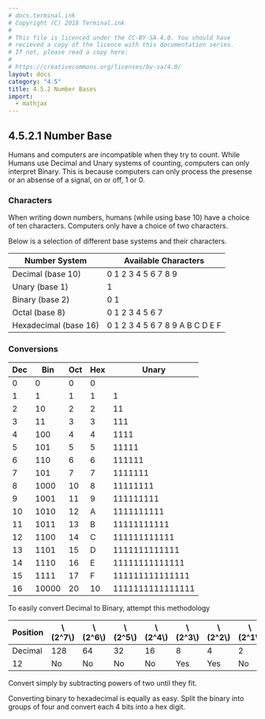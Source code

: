 ```yaml
---
# docs.terminal.ink
# Copyright (C) 2018 Terminal.ink
#
# This file is licenced under the CC-BY-SA-4.0. You should have
# recieved a copy of the licence with this documentation series.
# If not, please read a copy here:
#
# https://creativecommons.org/licenses/by-sa/4.0/
layout: docs
category: "4.5"
title: 4.5.2 Number Bases
import:
  - mathjax
---
```


## 4.5.2.1 Number Base

Humans and computers are incompatible when they try to count.
While Humans use Decimal and Unary systems of counting, computers can only interpret Binary.
This is because computers can only process the presense or an absense of a signal, on or off, 1 or 0.

### Characters
When writing down numbers, humans (while using base 10) have a choice of ten characters.
Computers only have a choice of two characters.

Below is a selection of different base systems and their characters.

Number System         | Available Characters
--------------------- | --------------------------------
Decimal (base 10)     | 0 1 2 3 4 5 6 7 8 9
Unary (base 1)        | 1
Binary (base 2)       | 0 1
Octal (base 8)        | 0 1 2 3 4 5 6 7
Hexadecimal (base 16) | 0 1 2 3 4 5 6 7 8 9 A B C D E F

### Conversions

Dec | Bin   | Oct | Hex | Unary
--- | ----- | --- | --- | ----------------
  0 |     0 |   0 |   0 | 
  1 |     1 |   1 |   1 |                1
  2 |    10 |   2 |   2 |               11
  3 |    11 |   3 |   3 |              111
  4 |   100 |   4 |   4 |             1111
  5 |   101 |   5 |   5 |            11111
  6 |   110 |   6 |   6 |           111111
  7 |   101 |   7 |   7 |          1111111
  8 |  1000 |  10 |   8 |         11111111
  9 |  1001 |  11 |   9 |        111111111
 10 |  1010 |  12 |   A |       1111111111
 11 |  1011 |  13 |   B |      11111111111
 12 |  1100 |  14 |   C |     111111111111
 13 |  1101 |  15 |   D |    1111111111111
 14 |  1110 |  16 |   E |   11111111111111
 15 |  1111 |  17 |   F |  111111111111111
 16 | 10000 |  20 |  10 | 1111111111111111

To easily convert Decimal to Binary, attempt this methodology

Position | \\(2^7\\) | \\(2^6\\) | \\(2^5\\) | \\(2^4\\) | \\(2^3\\) | \\(2^2\\) | \\(2^1\\) | \\(2^0\\)
-------- | --------- | --------- | --------- | --------- | --------- | --------- | --------- | ---------
Decimal  |       128 |        64 |        32 |        16 |         8 |         4 |         2 |         1
     12  | No        | No        | No        | No        | Yes       | Yes       | No        | No

Convert simply by subtracting powers of two until they fit.

Converting binary to hexadecimal is equally as easy.
Split the binary into groups of four and convert each 4 bits into a hex digit.
